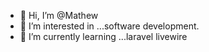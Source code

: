 - 👋 Hi, I’m @Mathew
- 👀 I’m interested in ...software development.
- 🌱 I’m currently learning ...laravel livewire


<!---
I'm software developer, 
expert in laravel and have developed various projects like chatbots,
ecommerce sites,inventory manage systems etc.


--->
